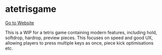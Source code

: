 # atetrisgame

[Go to Website]()

This is a WIP for a tetris game containing modern features, including hold, softdrop, hardrop, preview pieces.
This focuses on speed and good UX, allowing players to press multiple keys as once, piece kick optimisations etc.
